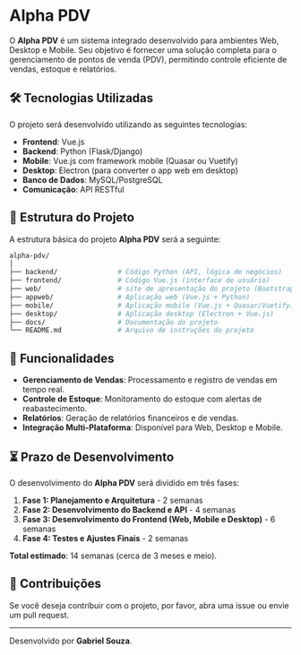 # Alpha PDV

O **Alpha PDV** é um sistema integrado desenvolvido para ambientes Web, Desktop e Mobile. Seu objetivo é fornecer uma solução completa para o gerenciamento de pontos de venda (PDV), permitindo controle eficiente de vendas, estoque e relatórios.

## 🛠️ Tecnologias Utilizadas

O projeto será desenvolvido utilizando as seguintes tecnologias:

- **Frontend**: Vue.js
- **Backend**: Python (Flask/Django)
- **Mobile**: Vue.js com framework mobile (Quasar ou Vuetify)
- **Desktop**: Electron (para converter o app web em desktop)
- **Banco de Dados**: MySQL/PostgreSQL
- **Comunicação**: API RESTful

## 📂 Estrutura do Projeto

A estrutura básica do projeto **Alpha PDV** será a seguinte:

```bash
alpha-pdv/
│
├── backend/               # Código Python (API, lógica de negócios)
├── frontend/              # Código Vue.js (interface de usuário)
├── web/                   # site de apresentação do projeto (Bootstrap || Vue.js)
├── appweb/                # Aplicação web (Vue.js + Python)
├── mobile/                # Aplicação mobile (Vue.js + Quasar/Vuetify)
├── desktop/               # Aplicação desktop (Electron + Vue.js)
├── docs/                  # Documentação do projeto
└── README.md              # Arquivo de instruções do projeto
```

## 🚀 Funcionalidades

- **Gerenciamento de Vendas**: Processamento e registro de vendas em tempo real.
- **Controle de Estoque**: Monitoramento do estoque com alertas de reabastecimento.
- **Relatórios**: Geração de relatórios financeiros e de vendas.
- **Integração Multi-Plataforma**: Disponível para Web, Desktop e Mobile.

## ⏳ Prazo de Desenvolvimento

O desenvolvimento do **Alpha PDV** será dividido em três fases:

1. **Fase 1: Planejamento e Arquitetura** - 2 semanas
2. **Fase 2: Desenvolvimento do Backend e API** - 4 semanas
3. **Fase 3: Desenvolvimento do Frontend (Web, Mobile e Desktop)** - 6 semanas
4. **Fase 4: Testes e Ajustes Finais** - 2 semanas

**Total estimado**: 14 semanas (cerca de 3 meses e meio).

## 🤝 Contribuições

Se você deseja contribuir com o projeto, por favor, abra uma issue ou envie um pull request.

---

Desenvolvido por **Gabriel Souza**.
